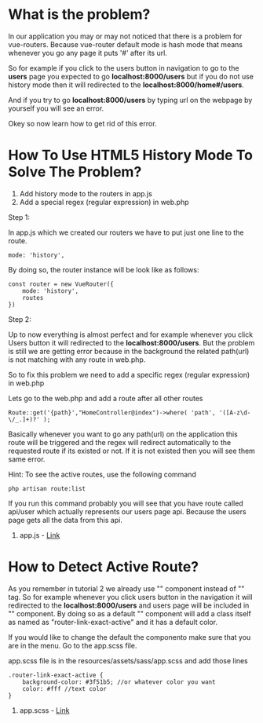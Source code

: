 # What is the problem?

In our application you may or may not noticed that there is a problem for vue-routers. Because vue-router default mode is hash mode that means whenever you go any page it puts '#' after its url.

So for example if you click to the users button in navigation to go to the **users** page you expected to go **localhost:8000/users** but if you do not use history mode then it will redirected to the **localhost:8000/home#/users**.

And if you try to go **localhost:8000/users** by typing url on the webpage by yourself you will see an error.

Okey so now learn how to get rid of this error.

# How To Use HTML5 History Mode To Solve The Problem?

1. Add history mode to the routers in app.js
2. Add a special regex (regular expression) in web.php

Step 1:

In app.js which we created our routers we have to put just one line to the route.

```
mode: 'history',
```

By doing so, the router instance will be look like as follows:

```
const router = new VueRouter({
	mode: 'history',
	routes
})
```

Step 2:

Up to now everything is almost perfect and for example whenever you click Users button it will redirected to the **localhost:8000/users**. But the problem is still we are getting error because in the background the related path(url) is not matching with any route in web.php.

So to fix this problem we need to add a specific regex (regular expression) in web.php

Lets go to the web.php and add a route after all other routes

```
Route::get('{path}',"HomeController@index")->where( 'path', '([A-z\d-\/_.]+)?' );
```

Basically whenever you want to go any path(url) on the application this route will be triggered and the regex will redirect automatically to the requested route if its existed or not. If it is not existed then you will see them same error.

Hint: To see the active routes, use the following command

```
php artisan route:list
```

If you run this command probably you will see that you have route called api/user which actually represents our users page api. Because the users page gets all the data from this api.

1. app.js - [Link](../resources/assets/js/app.js)

# How to Detect Active Route?

As you remember in tutorial 2 we already use "<router-link>" component instead of "<a>" tag. So for example whenever you click users button in the navigation it will redirected to the **localhost:8000/users** and users page will be included in "<router-view>" component. By doing so as a default "<router-link>" component will add a class itself as named as "router-link-exact-active" and it has a default color.

If you would like to change the default the componento make sure that you are in the menu. Go to the app.scss file.

app.scss file is in the resources/assets/sass/app.scss and add those lines

~~~
.router-link-exact-active {
	background-color: #3f51b5; //or whatever color you want
	color: #fff //text color
}

~~~

1. app.scss - [Link](../resources/assets/sass/app.scss)
